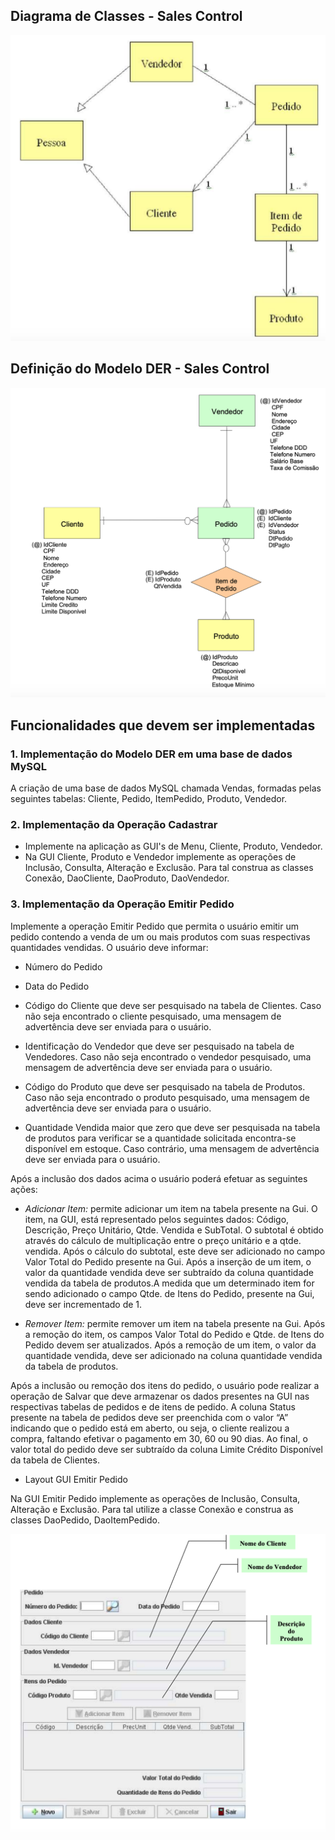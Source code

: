## Diagrama de Classes - Sales Control
![](classDiagram.png)

## Definição do Modelo DER - Sales Control
![](derModel.png)

## Funcionalidades que devem ser implementadas
### 1. Implementação do Modelo DER em uma base de dados MySQL
A criação de uma base de dados MySQL chamada Vendas, formadas pelas seguintes tabelas:
Cliente, Pedido, ItemPedido, Produto, Vendedor.

### 2. Implementação da Operação Cadastrar
* Implemente na aplicação as GUI's de Menu, Cliente, Produto, Vendedor.
* Na GUI Cliente, Produto e Vendedor implemente as operações de Inclusão, Consulta,
Alteração e Exclusão. Para tal construa as classes Conexão, DaoCliente, DaoProduto,
DaoVendedor. 

### 3. Implementação da Operação Emitir Pedido
Implemente a operação Emitir Pedido que permita o usuário emitir um pedido contendo a venda de
um ou mais produtos com suas respectivas quantidades vendidas. O usuário deve informar:

* Número do Pedido

* Data do Pedido

* Código do Cliente que deve ser pesquisado na tabela de Clientes. Caso não seja
encontrado o cliente pesquisado, uma mensagem de advertência deve ser enviada para o
usuário.

* Identificação do Vendedor que deve ser pesquisado na tabela de Vendedores. Caso não
seja encontrado o vendedor pesquisado, uma mensagem de advertência deve ser enviada
para o usuário.

* Código do Produto que deve ser pesquisado na tabela de Produtos. Caso não seja
encontrado o produto pesquisado, uma mensagem de advertência deve ser enviada para o
usuário.

* Quantidade Vendida maior que zero que deve ser pesquisada na tabela de produtos para
verificar se a quantidade solicitada encontra-se disponível em estoque. Caso contrário, uma
mensagem de advertência deve ser enviada para o usuário.

Após a inclusão dos dados acima o usuário poderá efetuar as seguintes ações:

* *Adicionar Item:* permite adicionar um item na tabela presente na Gui. O item, na GUI, está
representado pelos seguintes dados: Código, Descrição, Preço Unitário, Qtde. Vendida e
SubTotal. O subtotal é obtido através do cálculo de multiplicação entre o preço unitário e a
qtde. vendida. Após o cálculo do subtotal, este deve ser adicionado no campo Valor Total
do Pedido presente na Gui. Após a inserção de um item, o valor da quantidade vendida deve
ser subtraído da coluna quantidade vendida da tabela de produtos.A medida que um
determinado item for sendo adicionado o campo Qtde. de Itens do Pedido, presente na Gui,
deve ser incrementado de 1.

* *Remover Item:* permite remover um item na tabela presente na Gui. Após a remoção do
item, os campos Valor Total do Pedido e Qtde. de Itens do Pedido devem ser atualizados.
Após a remoção de um item, o valor da quantidade vendida, deve ser adicionado na coluna
quantidade vendida da tabela de produtos.

Após a inclusão ou remoção dos itens do pedido, o usuário pode realizar a operação de Salvar que
deve armazenar os dados presentes na GUI nas respectivas tabelas de pedidos e de itens de pedido.
A coluna Status presente na tabela de pedidos deve ser preenchida com o valor “A” indicando que
o pedido está em aberto, ou seja, o cliente realizou a compra, faltando efetivar o pagamento em 30,
60 ou 90 dias. Ao final, o valor total do pedido deve ser subtraído da coluna Limite Crédito
Disponível da tabela de Clientes.

* Layout GUI Emitir Pedido

Na GUI Emitir Pedido implemente as operações de Inclusão, Consulta, Alteração e Exclusão. Para tal
utilize a classe Conexão e construa as classes DaoPedido, DaoItemPedido.

![](requestGUI.png)
